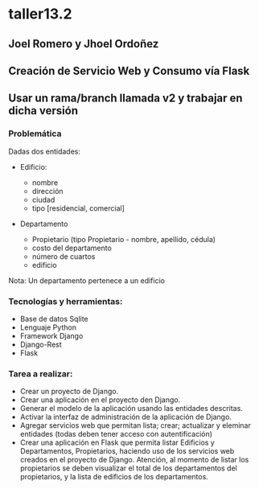 # taller13.2
## Joel Romero y Jhoel Ordoñez

## Creación de Servicio Web y Consumo vía Flask

## Usar un rama/branch llamada v2 y trabajar en dicha versión

### Problemática

Dadas dos entidades:

* Edificio:
	* nombre
	* dirección
	* ciudad
	* tipo [residencial, comercial]

* Departamento
	* Propietario (tipo Propietario - nombre, apellido, cédula)
	* costo del departamento
	* número de cuartos
	* edificio

Nota: Un departamento pertenece a un edificio

### Tecnologías y herramientas:

- Base de datos Sqlite
- Lenguaje Python
- Framework Django
- Django-Rest
- Flask


### Tarea a realizar:

- Crear un proyecto de Django.
- Crear una aplicación en el proyecto den Django.
- Generar el modelo de la aplicación usando las entidades descritas.
- Activar la interfaz de administración de la aplicación de Django.
- Agregar servicios web que permitan lista; crear; actualizar y eleminar entidades (todas deben tener acceso con autentificación)
- Crear una aplicación en Flask que permita listar Edificios y Departamentos, Propietarios, haciendo uso de los servicios web creados en el proyecto de Django. Atención, al momento de listar los propietarios se deben visualizar el total de los departamentos del propietarios, y la lista de edificios de los departamentos.